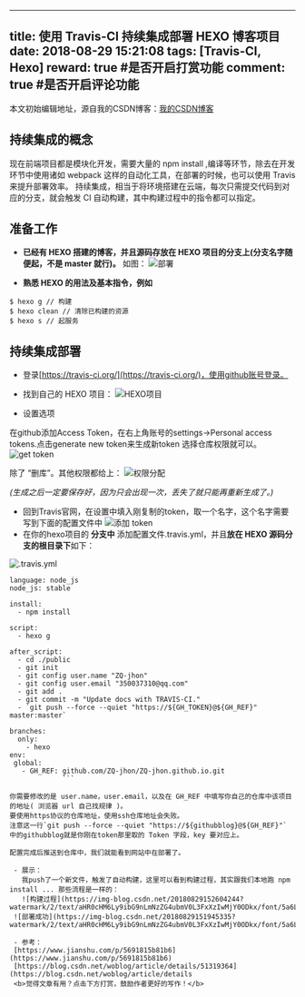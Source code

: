 
---
title: 使用 Travis-CI 持续集成部署 HEXO 博客项目
date: 2018-08-29 15:21:08
tags: [Travis-CI, Hexo]
reward: true #是否开启打赏功能
comment: true #是否开启评论功能
---

本文初始编辑地址，源自我的CSDN博客：[我的CSDN博客](https://blog.csdn.net/qq_20264891/article/details/82183614)

## 持续集成的概念 ##
现在前端项目都是模块化开发，需要大量的 npm install ,编译等环节，除去在开发环节中使用诸如 webpack 这样的自动化工具，在部署的时候，也可以使用 Travis 来提升部署效率。
持续集成，相当于将环境搭建在云端，每次只需提交代码到对应的分支，就会触发 CI 自动构建，其中构建过程中的指令都可以指定。

## 准备工作 ##

 - **已经有 HEXO 搭建的博客，并且源码存放在 HEXO 项目的分支上(分支名字随便起，不是 master 就行)。**
 如图：
   ![部署](https://img-blog.csdn.net/20180829150457739?watermark/2/text/aHR0cHM6Ly9ibG9nLmNzZG4ubmV0L3FxXzIwMjY0ODkx/font/5a6L5L2T/fontsize/400/fill/I0JBQkFCMA==/dissolve/70)
   
 - **熟悉 HEXO 的用法及基本指令，例如**

```
$ hexo g // 构建
$ hexo clean // 清除已构建的资源
$ hexo s // 起服务
```
## 持续集成部署 ##

 - 登录[https://travis-ci.org/](https://travis-ci.org/)，使用github账号登录。
   
 - 找到自己的 HEXO 项目：
   ![HEXO项目](https://img-blog.csdn.net/20180829150920443?watermark/2/text/aHR0cHM6Ly9ibG9nLmNzZG4ubmV0L3FxXzIwMjY0ODkx/font/5a6L5L2T/fontsize/400/fill/I0JBQkFCMA==/dissolve/70)
 - 设置选项

在github添加Access Token，在右上角账号的settings->Personal access tokens.点击generate new token来生成新token
选择仓库权限就可以。
![get token](https://img-blog.csdn.net/20180829151058290?watermark/2/text/aHR0cHM6Ly9ibG9nLmNzZG4ubmV0L3FxXzIwMjY0ODkx/font/5a6L5L2T/fontsize/400/fill/I0JBQkFCMA==/dissolve/70)

除了 “删库”。其他权限都给上：
![权限分配](https://img-blog.csdn.net/20180829151158858?watermark/2/text/aHR0cHM6Ly9ibG9nLmNzZG4ubmV0L3FxXzIwMjY0ODkx/font/5a6L5L2T/fontsize/400/fill/I0JBQkFCMA==/dissolve/70)

*(生成之后一定要保存好，因为只会出现一次，丢失了就只能再重新生成了。)*

 - 回到Travis官网，在设置中填入刚复制的token，取一个名字，这个名字需要写到下面的配置文件中
![添加 token](https://img-blog.csdn.net/20180829151351186?watermark/2/text/aHR0cHM6Ly9ibG9nLmNzZG4ubmV0L3FxXzIwMjY0ODkx/font/5a6L5L2T/fontsize/400/fill/I0JBQkFCMA==/dissolve/70)
 - 在你的hexo项目的 **分支中** 添加配置文件.travis.yml，并且**放在 HEXO 源码分支的根目录下**如下：
 
![.travis.yml](https://img-blog.csdn.net/20180829153110581?watermark/2/text/aHR0cHM6Ly9ibG9nLmNzZG4ubmV0L3FxXzIwMjY0ODkx/font/5a6L5L2T/fontsize/400/fill/I0JBQkFCMA==/dissolve/70)
```
language: node_js
node_js: stable

install:
  - npm install

script:
  - hexo g

after_script:
  - cd ./public
  - git init
  - git config user.name "ZQ-jhon"
  - git config user.email "350037310@qq.com"
  - git add .
  - git commit -m "Update docs with TRAVIS-CI."
  - `git push --force --quiet "https://${GH_TOKEN}@${GH_REF}" master:master`
  
branches:
  only:
    - hexo
env:
 global:
   - GH_REF: github.com/ZQ-jhon/ZQ-jhon.github.io.git
             ```

你需要修改的是 user.name，user.email，以及在 GH_REF 中填写你自己的仓库中该项目的地址( 浏览器 url 自己找规律 )。
要使用https协议的仓库地址，使用ssh仓库地址会失败。
注意这一行`git push --force --quiet "https://${githubblog}@${GH_REF}"` 中的githubblog就是你刚在token那里取的 Token 字段，key 要对应上。

配置完成后推送到仓库中，我们就能看到网站中在部署了。

 - 展示：
   我push了一个新文件，触发了自动构建，这里可以看到构建过程，其实跟我们本地跑 npm install ... 那些流程是一样的：
   ![构建过程](https://img-blog.csdn.net/20180829152604244?watermark/2/text/aHR0cHM6Ly9ibG9nLmNzZG4ubmV0L3FxXzIwMjY0ODkx/font/5a6L5L2T/fontsize/400/fill/I0JBQkFCMA==/dissolve/70)
 ![部署成功](https://img-blog.csdn.net/20180829151945335?watermark/2/text/aHR0cHM6Ly9ibG9nLmNzZG4ubmV0L3FxXzIwMjY0ODkx/font/5a6L5L2T/fontsize/400/fill/I0JBQkFCMA==/dissolve/70)
 
 - 参考：
 [https://www.jianshu.com/p/5691815b81b6](https://www.jianshu.com/p/5691815b81b6)
 [https://blog.csdn.net/woblog/article/details/51319364](https://blog.csdn.net/woblog/article/details
 <b>觉得文章有用？点击下方打赏，鼓励作者更好的写作！</b>
